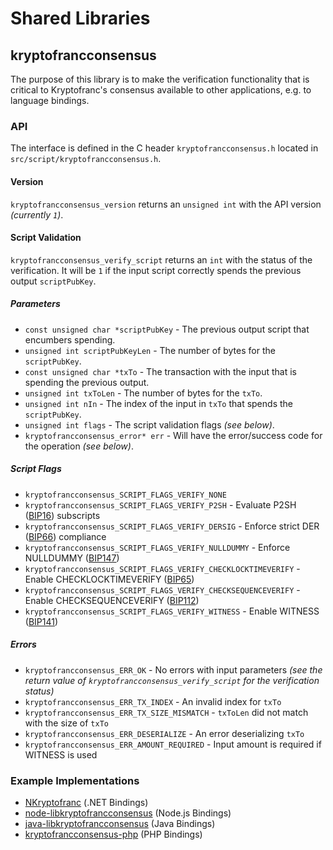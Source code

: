 Shared Libraries
================

## kryptofrancconsensus

The purpose of this library is to make the verification functionality that is critical to Kryptofranc's consensus available to other applications, e.g. to language bindings.

### API

The interface is defined in the C header `kryptofrancconsensus.h` located in `src/script/kryptofrancconsensus.h`.

#### Version

`kryptofrancconsensus_version` returns an `unsigned int` with the API version *(currently `1`)*.

#### Script Validation

`kryptofrancconsensus_verify_script` returns an `int` with the status of the verification. It will be `1` if the input script correctly spends the previous output `scriptPubKey`.

##### Parameters
- `const unsigned char *scriptPubKey` - The previous output script that encumbers spending.
- `unsigned int scriptPubKeyLen` - The number of bytes for the `scriptPubKey`.
- `const unsigned char *txTo` - The transaction with the input that is spending the previous output.
- `unsigned int txToLen` - The number of bytes for the `txTo`.
- `unsigned int nIn` - The index of the input in `txTo` that spends the `scriptPubKey`.
- `unsigned int flags` - The script validation flags *(see below)*.
- `kryptofrancconsensus_error* err` - Will have the error/success code for the operation *(see below)*.

##### Script Flags
- `kryptofrancconsensus_SCRIPT_FLAGS_VERIFY_NONE`
- `kryptofrancconsensus_SCRIPT_FLAGS_VERIFY_P2SH` - Evaluate P2SH ([BIP16](https://github.com/kryptofranc/bips/blob/master/bip-0016.mediawiki)) subscripts
- `kryptofrancconsensus_SCRIPT_FLAGS_VERIFY_DERSIG` - Enforce strict DER ([BIP66](https://github.com/kryptofranc/bips/blob/master/bip-0066.mediawiki)) compliance
- `kryptofrancconsensus_SCRIPT_FLAGS_VERIFY_NULLDUMMY` - Enforce NULLDUMMY ([BIP147](https://github.com/kryptofranc/bips/blob/master/bip-0147.mediawiki))
- `kryptofrancconsensus_SCRIPT_FLAGS_VERIFY_CHECKLOCKTIMEVERIFY` - Enable CHECKLOCKTIMEVERIFY ([BIP65](https://github.com/kryptofranc/bips/blob/master/bip-0065.mediawiki))
- `kryptofrancconsensus_SCRIPT_FLAGS_VERIFY_CHECKSEQUENCEVERIFY` - Enable CHECKSEQUENCEVERIFY ([BIP112](https://github.com/kryptofranc/bips/blob/master/bip-0112.mediawiki))
- `kryptofrancconsensus_SCRIPT_FLAGS_VERIFY_WITNESS` - Enable WITNESS ([BIP141](https://github.com/kryptofranc/bips/blob/master/bip-0141.mediawiki))

##### Errors
- `kryptofrancconsensus_ERR_OK` - No errors with input parameters *(see the return value of `kryptofrancconsensus_verify_script` for the verification status)*
- `kryptofrancconsensus_ERR_TX_INDEX` - An invalid index for `txTo`
- `kryptofrancconsensus_ERR_TX_SIZE_MISMATCH` - `txToLen` did not match with the size of `txTo`
- `kryptofrancconsensus_ERR_DESERIALIZE` - An error deserializing `txTo`
- `kryptofrancconsensus_ERR_AMOUNT_REQUIRED` - Input amount is required if WITNESS is used

### Example Implementations
- [NKryptofranc](https://github.com/NicolasDorier/NKryptofranc/blob/master/NKryptofranc/Script.cs#L814) (.NET Bindings)
- [node-libkryptofrancconsensus](https://github.com/bitpay/node-libkryptofrancconsensus) (Node.js Bindings)
- [java-libkryptofrancconsensus](https://github.com/dexX7/java-libkryptofrancconsensus) (Java Bindings)
- [kryptofrancconsensus-php](https://github.com/Bit-Wasp/kryptofrancconsensus-php) (PHP Bindings)
